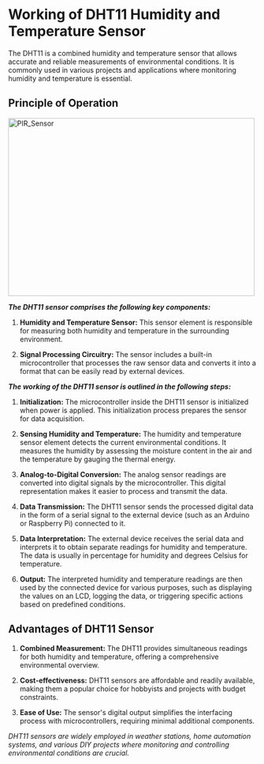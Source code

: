 # Working of DHT11 Humidity and Temperature Sensor

The DHT11 is a combined humidity and temperature sensor that allows accurate and reliable measurements of environmental conditions. 
It is commonly used in various projects and applications where monitoring humidity and temperature is essential.

## Principle of Operation

<img src="http://controllerstech.com/wp-content/uploads/2018/05/1.jpg" alt="PIR_Sensor" width="500" height="360" />

_**The DHT11 sensor comprises the following key components:**_

1. **Humidity and Temperature Sensor:** This sensor element is responsible for measuring both humidity and temperature in the surrounding environment.

2. **Signal Processing Circuitry:** The sensor includes a built-in microcontroller that processes the raw sensor data and converts it into a format that can be easily read by external devices.

_**The working of the DHT11 sensor is outlined in the following steps:**_

1. **Initialization:** The microcontroller inside the DHT11 sensor is initialized when power is applied. This initialization process prepares the sensor for data acquisition.

2. **Sensing Humidity and Temperature:** The humidity and temperature sensor element detects the current environmental conditions. It measures the humidity by assessing the moisture content in the air and the temperature by gauging the thermal energy.

3. **Analog-to-Digital Conversion:** The analog sensor readings are converted into digital signals by the microcontroller. This digital representation makes it easier to process and transmit the data.

4. **Data Transmission:** The DHT11 sensor sends the processed digital data in the form of a serial signal to the external device (such as an Arduino or Raspberry Pi) connected to it.

5. **Data Interpretation:** The external device receives the serial data and interprets it to obtain separate readings for humidity and temperature. The data is usually in percentage for humidity and degrees Celsius for temperature.

6. **Output:** The interpreted humidity and temperature readings are then used by the connected device for various purposes, such as displaying the values on an LCD, logging the data, or triggering specific actions based on predefined conditions.

## Advantages of DHT11 Sensor

1. **Combined Measurement:** The DHT11 provides simultaneous readings for both humidity and temperature, offering a comprehensive environmental overview.

2. **Cost-effectiveness:** DHT11 sensors are affordable and readily available, making them a popular choice for hobbyists and projects with budget constraints.

3. **Ease of Use:** The sensor's digital output simplifies the interfacing process with microcontrollers, requiring minimal additional components.

_DHT11 sensors are widely employed in weather stations, home automation systems, and various DIY projects where monitoring and controlling environmental conditions are crucial._
